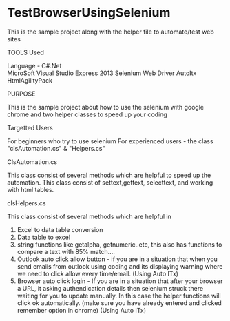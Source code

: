 # TestBrowserUsingSelenium
This is the sample project along with the helper file to automate/test web sites

TOOLS Used

  Language - C#.Net     
  MicroSoft Visual Studio Express 2013
  Selenium Web Driver
  AutoItx
  HtmlAgilityPack

PURPOSE

  This is the sample project about how to use the selenium with google chrome and two helper classes to speed up your coding


Targetted Users

 For beginners who try to use selenium
 For experienced users -
    the class "clsAutomation.cs" & "Helpers.cs"
    
ClsAutomation.cs

This class consist of several methods which are helpful to speed up the automation. This class consist of settext,gettext, selecttext,
and working with html tables.

clsHelpers.cs

This class consist of several methods which are helpful in 
  1. Excel to data table conversion
  2. Data table to excel
  3. string functions like getalpha, getnumeric..etc, this also has functions to compare a text with 85% match....
  4. Outlook auto click allow button - if you are in a situation that when you send emails from outlook using coding and its
  displaying warning where we need to click allow every time/email. (Using Auto ITx)
  5. Browser auto click login - If you are in a situation that after your browser a URL, it asking authendication details 
  then selenium struck there waiting for you to update manually. In this case the helper functions will click ok automatically.
  (make sure you have already entered and clicked remember option in chrome)   (Using Auto ITx)
